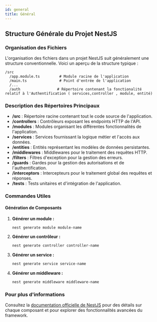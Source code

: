 ```yaml
---
id: general
title: Général
---
```


## Structure Générale du Projet NestJS

### Organisation des Fichiers

L'organisation des fichiers dans un projet NestJS suit généralement une structure conventionnelle. Voici un aperçu de la structure typique :

```
/src
  /app.module.ts         # Module racine de l'application
  /main.ts               # Point d'entrée de l'application
  /...
  /auth                 # Répertoire contenant la fonctionalité relatif à l'Authentification ( services,controller , module, entité)
```

### Description des Répertoires Principaux

- **/src** : Répertoire racine contenant tout le code source de l'application.
- **/controllers** : Contrôleurs exposant les endpoints HTTP de l'API.
- **/modules** : Modules organisant les différentes fonctionnalités de l'application.
- **/services** : Services fournissant la logique métier et l'accès aux données.
- **/entities** : Entités représentant les modèles de données persistantes.
- **/middlewares** : Middlewares pour le traitement des requêtes HTTP.
- **/filters** : Filtres d'exception pour la gestion des erreurs.
- **/guards** : Gardes pour la gestion des autorisations et de l'authentification.
- **/interceptors** : Intercepteurs pour le traitement global des requêtes et réponses.
- **/tests** : Tests unitaires et d'intégration de l'application.

### Commandes Utiles

#### Génération de Composants

1. **Générer un module :**
   ```bash
   nest generate module module-name
   ```

2. **Générer un contrôleur :**
   ```bash
   nest generate controller controller-name
   ```

3. **Générer un service :**
   ```bash
   nest generate service service-name
   ```

4. **Générer un middleware :**
   ```bash
   nest generate middleware middleware-name
   ```

### Pour plus d'informations

Consultez la [documentation officielle de NestJS](https://docs.nestjs.com/) pour des détails sur chaque composant et pour explorer des fonctionnalités avancées du framework.
